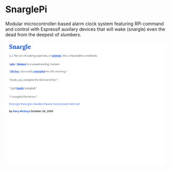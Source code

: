 # SnarglePi

Modular microcontroller-based alarm clock system featuring RPi command and control with Espressif auxilary devices that will wake (snargle) even the dead from the deepest of slumbers.

![alt text](https://github.com/hmallen/snarglepi/raw/master/resources/media/snargle_urbandictionary-scaled.png "def. snargle (Urban Dictionary)")
